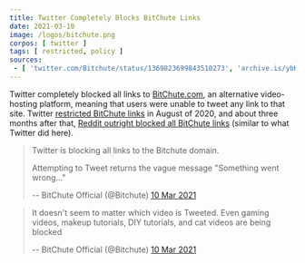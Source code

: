 ```yaml
---
title: Twitter Completely Blocks BitChute Links
date: 2021-03-10
image: /logos/bitchute.png
corpos: [ twitter ]
tags: [ restricted, policy ]
sources:
 - [ 'twitter.com/Bitchute/status/1369823699843510273', 'archive.is/ybK7G' ]
---
```


Twitter completely blocked all links to [BitChute.com](https://bitchute.com/),
an alternative video-hosting platform, meaning that users were unable to tweet
any link to that site. Twitter [restricted BitChute
links](/e/twitter-restricts-bitchute-links/) in August of 2020, and about three
months after that, [Reddit outright blocked all BitChute
links](/e/reddit-blocks-bitchute-links/) (similar to what Twitter did here).

> Twitter is blocking all links to the Bitchute domain. 
>
> Attempting to Tweet returns the vague message "Something went wrong..."
>
> -- BitChute Official (@Bitchute) [10 Mar 2021](https://archive.is/ybK7G)

> It doesn't seem to matter which video is Tweeted. Even gaming videos, makeup
> tutorials, DIY tutorials, and cat videos are being blocked
>
> -- BitChute Official (@Bitchute) [10 Mar 2021](https://archive.is/ybK7G#selection-3805.0-3805.135)
